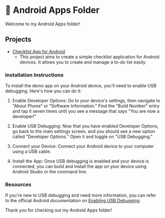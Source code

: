 # 📲 Android Apps Folder

Welcome to my Android Apps folder!

## Projects
* [Checklist App for Android](ChecklistApp)
  * This project aims to create a simple checklist application for Android devices. It allows you to create and manage a to-do list easily. 

### Installation Instructions

To install the demo app on your Android device, you'll need to enable USB debugging. Here's how you can do it:

1. Enable Developer Options: Go to your device's settings, then navigate to "About Phone" or "Software Information." Find the "Build Number" entry and tap it seven times until you see a message that says "You are now a developer!"

2. Enable USB Debugging: Now that you have enabled Developer Options, go back to the main settings screen, and you should see a new option called "Developer Options." Open it and toggle on "USB Debugging."

3. Connect your Device: Connect your Android device to your computer using a USB cable.

4. Install the App: Once USB debugging is enabled and your device is connected, you can build and install the app on your device using Android Studio or the command line.

### Resources

If you're new to USB debugging and need more information, you can refer to the official Android documentation on [Enabling USB Debugging](https://developer.android.com/studio/debug/dev-options).

Thank you for checking out my Android Apps folder!
